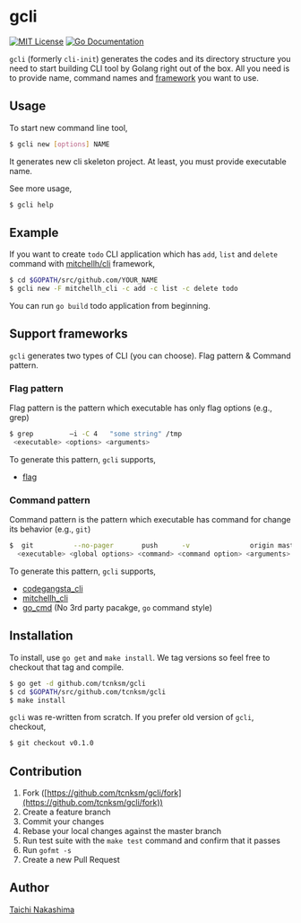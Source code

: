 gcli
====

[![MIT License](http://img.shields.io/badge/license-MIT-blue.svg?style=flat-square)][license]
[![Go Documentation](http://img.shields.io/badge/go-documentation-blue.svg?style=flat-square)][godocs]

[license]: https://github.com/tcnksm/gcli/blob/master/LICENSE
[godocs]: http://godoc.org/github.com/tcnksm/gcli

`gcli` (formerly `cli-init`) generates the codes and its directory structure you need to start building CLI tool by Golang right out of the box. All you need is to provide name, command names and [framework](#support-frameworks) you want to use. 

## Usage

To start new command line tool,

```bash
$ gcli new [options] NAME
```
It generates new cli skeleton project. At least, you must provide executable name.

See more usage,

```bash
$ gcli help
```

## Example

If you want to create `todo` CLI application which has `add`, `list` and `delete` command with
[mitchellh/cli](https://github.com/mitchellh/cli) framework,

```bash
$ cd $GOPATH/src/github.com/YOUR_NAME
$ gcli new -F mitchellh_cli -c add -c list -c delete todo
```

You can run `go build` todo application from beginning.

## Support frameworks

`gcli` generates two types of CLI (you can choose). Flag pattern & Command pattern.

### Flag pattern

Flag pattern is the pattern which executable has only flag options (e.g., grep)

```bash
$ grep         —i -C 4   "some string" /tmp
 <executable> <options> <arguments>
```

To generate this pattern, `gcli` supports,

- [flag](https://golang.org/pkg/flag/)

### Command pattern

Command pattern is the pattern which executable has command for change its behavior (e.g., `git`)

```bash
$  git          --no-pager       push      -v               origin master
  <executable> <global options> <command> <command option> <arguments>
```

To generate this pattern, `gcli` supports,

- [codegangsta_cli](https://github.com/codegangsta/cli)
- [mitchellh_cli](https://github.com/mitchellh/cli)
- [go_cmd](https://github.com/golang/go/blob/master/src/cmd/go/main.go#L30#L51) (No 3rd party pacakge, `go` command style)

## Installation

To install, use `go get` and `make install`. We tag versions so feel free to checkout that tag and compile.

```bash
$ go get -d github.com/tcnksm/gcli
$ cd $GOPATH/src/github.com/tcnksm/gcli
$ make install 
```

`gcli` was re-written from scratch. If you prefer old version of `gcli`, checkout,

```bash
$ git checkout v0.1.0
```

## Contribution

1. Fork ([https://github.com/tcnksm/gcli/fork](https://github.com/tcnksm/gcli/fork))
1. Create a feature branch
1. Commit your changes
1. Rebase your local changes against the master branch
1. Run test suite with the `make test` command and confirm that it passes
1. Run `gofmt -s`
1. Create a new Pull Request

## Author

[Taichi Nakashima](https://github.com/tcnksm)
